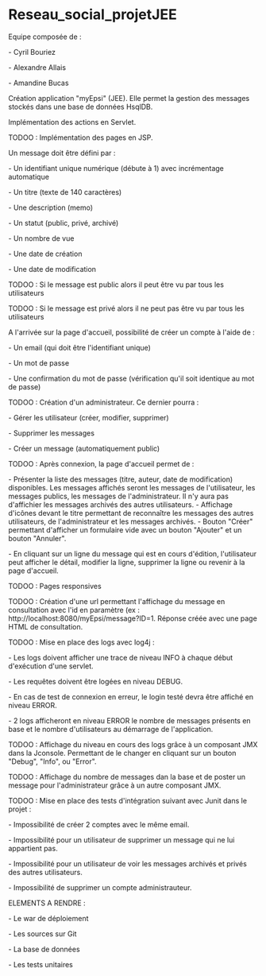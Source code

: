 # Reseau_social_projetJEE
<p><p>
Equipe composée de : <p>
- Cyril Bouriez <p>
- Alexandre Allais <p>
- Amandine Bucas
<p><p>
Création application "myEpsi" (JEE). Elle permet la gestion des messages stockés dans une base de données HsqlDB. <p><p>
Implémentation des actions en Servlet. <p><p>
TODOO : Implémentation des pages en JSP. <p><p>
Un message doit être défini par : <p>
- Un identifiant unique numérique (débute à 1) avec incrémentage automatique <p>
- Un titre (texte de 140 caractères) <p>
- Une description (memo) <p>
- Un statut (public, privé, archivé) <p>
- Un nombre de vue <p>
- Une date de création <p>
- Une date de modification <p><p>
TODOO : Si le message est public alors il peut être vu par tous les utilisateurs <p>
TODOO : Si le message est privé alors il ne peut pas être vu par tous les utilisateurs <p><p>
A l'arrivée sur la page d'accueil, possibilité de créer un compte à l'aide de : <p>
- Un email (qui doit être l'identifiant unique) <p>
- Un mot de passe <p>
- Une confirmation du mot de passe (vérification qu'il soit identique au mot de passe) <p><p>
TODOO : Création d'un administrateur. Ce dernier pourra : <p>
- Gérer les utilisateur (créer, modifier, supprimer) <p>
- Supprimer les messages <p>
- Créer un message (automatiquement public) <p><p>
TODOO : Après connexion, la page d'accueil permet de : <p>
- Présenter la liste des messages (titre, auteur, date de modification) disponibles. Les messages affichés seront les messages de l'utilisateur, les messages publics, les messages de l'administrateur. Il n'y aura pas d'affichier les messages archivés des autres utilisateurs.
- Affichage d'icônes devant le titre permettant de reconnaître les messages des autres utilisateurs, de l'administrateur et les messages archivés.
- Bouton "Créer" permettant d'afficher un formulaire vide avec un bouton "Ajouter" et un bouton "Annuler". <p>
- En cliquant sur un ligne du message qui est en cours d'édition, l'utilisateur peut afficher le détail, modifier la ligne, supprimer la ligne ou revenir à la page d'accueil. <p><p>
TODOO : Pages responsives <p><p>
TODOO : Création d'une url permettant l'affichage du message en consultation avec l'id en paramètre (ex : http://localhost:8080/myEpsi/message?ID=1. Réponse créée avec une page HTML de consultation. <p><p>
TODOO : Mise en place des logs avec log4j : <p>
- Les logs doivent afficher une trace de niveau INFO à chaque début d'exécution d'une servlet. <p>
- Les requêtes doivent être logées en niveau DEBUG. <p>
- En cas de test de connexion en erreur, le login testé devra être affiché en niveau ERROR. <p>
- 2 logs afficheront en niveau ERROR le nombre de messages présents en base et le nombre d'utilisateurs au démarrage de l'application. <p><p>
TODOO : Affichage du niveau en cours des logs grâce à un composant JMX dans la Jconsole. Permettant de le changer en cliquant sur un bouton "Debug", "Info", ou "Error". <p><p>
TODOO : Affichage du nombre de messages dan la base et de poster un message pour l'administrateur grâce à un autre composant JMX. <p><p>
TODOO : Mise en place des tests d'intégration suivant avec Junit dans le projet : <p>
- Impossibilité de créer 2 comptes avec le même email. <p>
- Impossibilité pour un utilisateur de supprimer un message qui ne lui appartient pas. <p>
- Impossibilité pour un utilisateur de voir les messages archivés et privés des autres utilisateurs. <p>
- Impossibilité de supprimer un compte administrauteur. <p><p><p>
ELEMENTS A RENDRE : <p>
- Le war de déploiement <p>
- Les sources sur Git <p>
- La base de données <p>
- Les tests unitaires 
